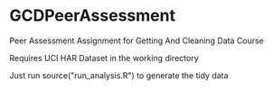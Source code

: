 GCDPeerAssessment
=================

Peer Assessment Assignment for Getting And Cleaning Data Course

Requires UCI HAR Dataset in the working directory

Just run source("run_analysis.R") to generate the tidy data
